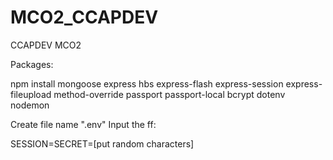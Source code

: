 # MCO2_CCAPDEV
CCAPDEV MCO2

Packages:

npm install mongoose express hbs express-flash express-session express-fileupload method-override passport passport-local bcrypt dotenv nodemon 


Create file name ".env"
Input the ff:

SESSION=SECRET=[put random characters]